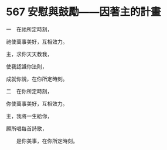 # 567 安慰與鼓勵——因著主的計畫

一　在祂所定時刻，

祂使萬事美好，互相效力。

主，求你天天教我，

使我認識你法則，

成就你說，在你所定時刻。

二　在你所定時刻，

你使萬事美好，互相效力。

主，我將一生給你，

願所唱每首詩歌，

　　是你美事，在你所定時刻。

